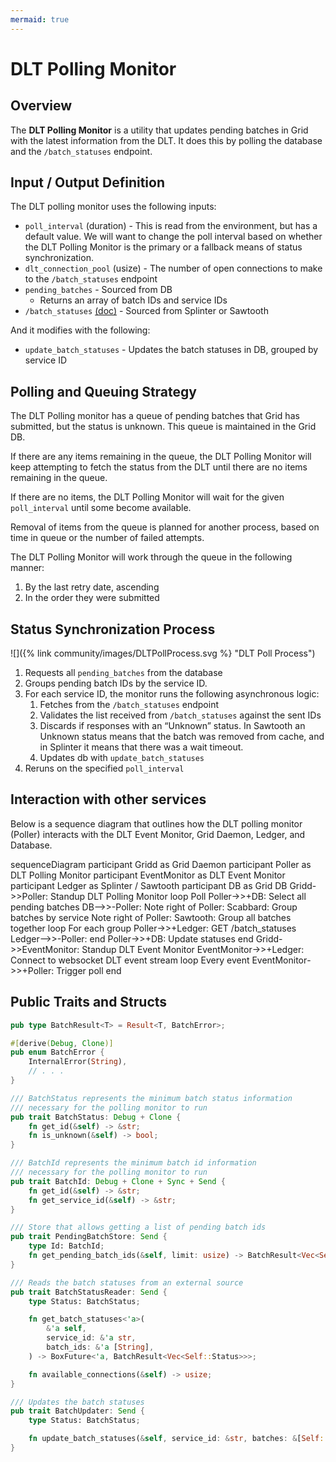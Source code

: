 ```yaml
---
mermaid: true
---
```

# DLT Polling Monitor
<!--
  Copyright 2022 Cargill Incorporated
  Licensed under Creative Commons Attribution 4.0 International License
  https://creativecommons.org/licenses/by/4.0/
-->

## Overview

The **DLT Polling Monitor** is a utility that updates pending batches in Grid
with the latest information from the DLT. It does this by polling the database
and the `/batch_statuses` endpoint.

## Input / Output Definition

The DLT polling monitor uses the following inputs:

- `poll_interval` (duration) - This is read from the
  environment, but has a default value. We will want
  to change the poll interval based on whether the DLT
  Polling Monitor is the primary or a fallback means
  of status synchronization.
- `dlt_connection_pool` (usize) - The number of open connections to make to
  the `/batch_statuses` endpoint
- `pending_batches` - Sourced from DB
  - Returns an array of batch IDs and service IDs
- `/batch_statuses` [(doc)](/docs/0.4/references/api/) - Sourced from
  Splinter or Sawtooth

And it modifies with the following:

- `update_batch_statuses` - Updates the batch statuses in DB, grouped by
  service ID

## Polling and Queuing Strategy

The DLT Polling monitor has a queue of pending batches that Grid has submitted,
but the status is unknown. This queue is maintained in the Grid DB.

If there are any items remaining in the queue, the DLT Polling Monitor will
keep attempting to fetch the status from the DLT until there are no items
remaining in the queue.

If there are no items, the DLT Polling Monitor will wait for the given
`poll_interval` until some become available.

Removal of items from the queue is planned for another process, based on time
in queue or the number of failed attempts.

The DLT Polling Monitor will work through the queue in the following manner:

1. By the last retry date, ascending
2. In the order they were submitted

## Status Synchronization Process

![]({% link community/images/DLTPollProcess.svg %} "DLT Poll Process")

1. Requests all `pending_batches` from the database
2. Groups pending batch IDs by the service ID.
3. For each service ID, the monitor runs the following asynchronous logic:
   1. Fetches from the `/batch_statuses` endpoint
   2. Validates the list received from `/batch_statuses` against the sent IDs
   3. Discards if responses with an “Unknown” status. In Sawtooth an Unknown
      status means that the batch was removed from cache, and in Splinter it
      means that there was a wait timeout.
   4. Updates db with `update_batch_statuses`
4. Reruns on the specified `poll_interval`

## Interaction with other services

Below is a sequence diagram that outlines how the DLT polling monitor (Poller)
interacts with the DLT Event Monitor, Grid Daemon, Ledger, and Database.

<div class="mermaid">
sequenceDiagram
    participant Gridd as Grid Daemon
    participant Poller as DLT Polling Monitor
    participant EventMonitor as DLT Event Monitor
    participant Ledger as Splinter / Sawtooth
    participant DB as Grid DB
    Gridd->>Poller: Standup DLT Polling Monitor
    loop Poll
        Poller->>+DB: Select all pending batches
        DB-->>-Poller: 
        Note right of Poller: Scabbard: Group batches by service
        Note right of Poller: Sawtooth: Group all batches together
        loop For each group
            Poller->>+Ledger: GET /batch_statuses
            Ledger-->>-Poller: 
        end
        Poller->>+DB: Update statuses
    end
    Gridd->>EventMonitor: Standup DLT Event Monitor
    EventMonitor->>+Ledger: Connect to websocket DLT event stream
    loop Every event
        EventMonitor->>+Poller: Trigger poll
    end
</div>

## Public Traits and Structs

```rust
pub type BatchResult<T> = Result<T, BatchError>;

#[derive(Debug, Clone)]
pub enum BatchError {
    InternalError(String),
    // . . .
}

/// BatchStatus represents the minimum batch status information
/// necessary for the polling monitor to run
pub trait BatchStatus: Debug + Clone {
    fn get_id(&self) -> &str;
    fn is_unknown(&self) -> bool;
}

/// BatchId represents the minimum batch id information
/// necessary for the polling monitor to run
pub trait BatchId: Debug + Clone + Sync + Send {
    fn get_id(&self) -> &str;
    fn get_service_id(&self) -> &str;
}

/// Store that allows getting a list of pending batch ids
pub trait PendingBatchStore: Send {
    type Id: BatchId;
    fn get_pending_batch_ids(&self, limit: usize) -> BatchResult<Vec<Self::Id>>;
}

/// Reads the batch statuses from an external source
pub trait BatchStatusReader: Send {
    type Status: BatchStatus;

    fn get_batch_statuses<'a>(
        &'a self,
        service_id: &'a str,
        batch_ids: &'a [String],
    ) -> BoxFuture<'a, BatchResult<Vec<Self::Status>>>;

    fn available_connections(&self) -> usize;
}

/// Updates the batch statuses
pub trait BatchUpdater: Send {
    type Status: BatchStatus;

    fn update_batch_statuses(&self, service_id: &str, batches: &[Self::Status]) -> BatchResult<()>;
}
```
